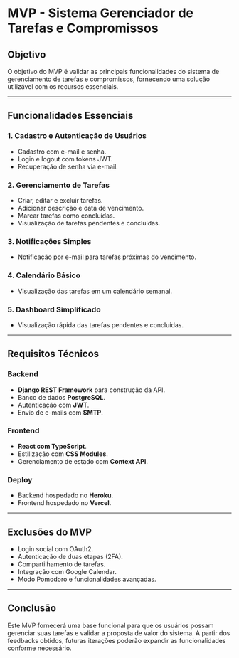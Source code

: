 # MVP - Sistema Gerenciador de Tarefas e Compromissos

## Objetivo

O objetivo do MVP é validar as principais funcionalidades do sistema de gerenciamento de tarefas e compromissos, fornecendo uma solução utilizável com os recursos essenciais.

---

## Funcionalidades Essenciais

### 1. Cadastro e Autenticação de Usuários
- Cadastro com e-mail e senha.
- Login e logout com tokens JWT.
- Recuperação de senha via e-mail.

### 2. Gerenciamento de Tarefas
- Criar, editar e excluir tarefas.
- Adicionar descrição e data de vencimento.
- Marcar tarefas como concluídas.
- Visualização de tarefas pendentes e concluídas.

### 3. Notificações Simples
- Notificação por e-mail para tarefas próximas do vencimento.

### 4. Calendário Básico
- Visualização das tarefas em um calendário semanal.

### 5. Dashboard Simplificado
- Visualização rápida das tarefas pendentes e concluídas.

---

## Requisitos Técnicos

### Backend
- **Django REST Framework** para construção da API.
- Banco de dados **PostgreSQL**.
- Autenticação com **JWT**.
- Envio de e-mails com **SMTP**.

### Frontend
- **React com TypeScript**.
- Estilização com **CSS Modules**.
- Gerenciamento de estado com **Context API**.

### Deploy
- Backend hospedado no **Heroku**.
- Frontend hospedado no **Vercel**.

---

## Exclusões do MVP
- Login social com OAuth2.
- Autenticação de duas etapas (2FA).
- Compartilhamento de tarefas.
- Integração com Google Calendar.
- Modo Pomodoro e funcionalidades avançadas.

---

## Conclusão

Este MVP fornecerá uma base funcional para que os usuários possam gerenciar suas tarefas e validar a proposta de valor do sistema. A partir dos feedbacks obtidos, futuras iterações poderão expandir as funcionalidades conforme necessário.

